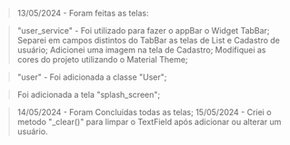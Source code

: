 > 13/05/2024 - Foram feitas as telas:

> "user_service" - Foi utilizado para fazer o appBar o Widget TabBar;
> Separei em campos distintos do TabBar as telas de List e Cadastro de usuário;
> Adicionei uma imagem na tela de Cadastro;
> Modifiquei as cores do projeto utilizando o Material Theme;

> "user" - Foi adicionada a classe "User";

> Foi adicionada a tela "splash_screen";

> 14/05/2024 - Foram Concluídas todas as telas;
> 15/05/2024 - Criei o metodo "_clear()" para limpar o TextField após adicionar ou alterar um usuário.
